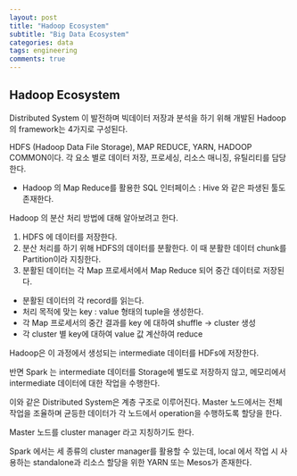 ```yaml
---
layout: post
title: "Hadoop Ecosystem"
subtitle: "Big Data Ecosystem"
categories: data
tags: engineering
comments: true
---
```


## Hadoop Ecosystem

Distributed System 이 발전하며 빅데이터 저장과 분석을 하기 위해
개발된 Hadoop의 framework는 4가지로 구성된다.

HDFS (Hadoop Data File Storage), MAP REDUCE, YARN, HADOOP COMMON이다. 각 요소 별로
데이터 저장, 프로세싱, 리소스 매니징, 유틸리티를 담당한다.

- Hadoop 의 Map Reduce를 활용한 SQL 인터페이스 : Hive 와 같은 파생된 툴도 존재한다.


Hadoop 의 분산 처리 방법에 대해 알아보려고 한다.

1. HDFS 에 데이터를 저장한다.
2. 분산 처리를 하기 위해 HDFS의 데이터를 분활한다. 이 때 분활한 데이터 chunk를 Partition이라
지칭한다.
3. 분활된 데이터는 각 Map 프로세서에서 Map Reduce 되어 중간 데이터로 저장된다.
 - 분활된 데이터의 각 record를 읽는다.
 - 처리 목적에 맞는 key : value 형태의 tuple을 생성한다.
 - 각 Map 프로세서의 중간 결과를 key 에 대하여 shuffle -> cluster 생성
 - 각 cluster 별 key에 대하여 value 값 계산하여 reduce

Hadoop은 이 과정에서 생성되는 intermediate 데이터를 HDFs에 저장한다.

반면 Spark 는 intermediate 데이터를 Storage에 별도로 저장하지 않고, 메모리에서 intermediate 데이터에 대한
작업을 수행한다.


이와 같은 Distributed System은 계층 구조로 이루어진다.
Master 노드에서는 전체 작업을 조율하며 균등한 데이터가 각 노드에서 operation을 수행하도록 할당을 한다.

Master 노드를 cluster manager 라고 지칭하기도 한다.

Spark 에서는 세 종류의 cluster manager를 활용할 수 있는데, local 에서 작업 시 사용하는 standalone과
리소스 할당을 위한 YARN 또는 Mesos가 존재한다.
